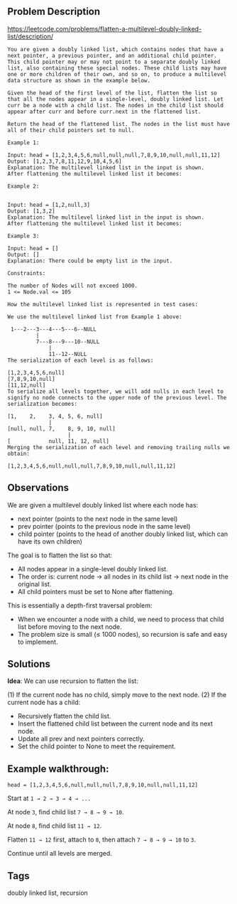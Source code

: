 ## Problem Description

https://leetcode.com/problems/flatten-a-multilevel-doubly-linked-list/description/

```
You are given a doubly linked list, which contains nodes that have a next pointer, a previous pointer, and an additional child pointer. This child pointer may or may not point to a separate doubly linked list, also containing these special nodes. These child lists may have one or more children of their own, and so on, to produce a multilevel data structure as shown in the example below.

Given the head of the first level of the list, flatten the list so that all the nodes appear in a single-level, doubly linked list. Let curr be a node with a child list. The nodes in the child list should appear after curr and before curr.next in the flattened list.

Return the head of the flattened list. The nodes in the list must have all of their child pointers set to null.

Example 1:

Input: head = [1,2,3,4,5,6,null,null,null,7,8,9,10,null,null,11,12]
Output: [1,2,3,7,8,11,12,9,10,4,5,6]
Explanation: The multilevel linked list in the input is shown.
After flattening the multilevel linked list it becomes:

Example 2:


Input: head = [1,2,null,3]
Output: [1,3,2]
Explanation: The multilevel linked list in the input is shown.
After flattening the multilevel linked list it becomes:

Example 3:

Input: head = []
Output: []
Explanation: There could be empty list in the input.

Constraints:

The number of Nodes will not exceed 1000.
1 <= Node.val <= 105

How the multilevel linked list is represented in test cases:

We use the multilevel linked list from Example 1 above:

 1---2---3---4---5---6--NULL
         |
         7---8---9---10--NULL
             |
             11--12--NULL
The serialization of each level is as follows:

[1,2,3,4,5,6,null]
[7,8,9,10,null]
[11,12,null]
To serialize all levels together, we will add nulls in each level to signify no node connects to the upper node of the previous level. The serialization becomes:

[1,    2,    3, 4, 5, 6, null]
             |
[null, null, 7,    8, 9, 10, null]
                   |
[            null, 11, 12, null]
Merging the serialization of each level and removing trailing nulls we obtain:

[1,2,3,4,5,6,null,null,null,7,8,9,10,null,null,11,12]
```

## Observations

We are given a multilevel doubly linked list where each node has:
- next pointer (points to the next node in the same level)
- prev pointer (points to the previous node in the same level)
- child pointer (points to the head of another doubly linked list, which can have its own children)

The goal is to flatten the list so that:
- All nodes appear in a single-level doubly linked list.
- The order is: current node → all nodes in its child list → next node in the original list.
- All child pointers must be set to None after flattening.

This is essentially a depth-first traversal problem:
- When we encounter a node with a child, we need to process that child list before moving to the next node.
- The problem size is small (≤ 1000 nodes), so recursion is safe and easy to implement.

## Solutions

**Idea**: We can use recursion to flatten the list:

(1) If the current node has no child, simply move to the next node.
(2) If the current node has a child:
- Recursively flatten the child list.
- Insert the flattened child list between the current node and its next node.
- Update all prev and next pointers correctly.
- Set the child pointer to None to meet the requirement.

## Example walkthrough:

```head = [1,2,3,4,5,6,null,null,null,7,8,9,10,null,null,11,12]```

Start at ```1 → 2 → 3 → 4 → ...```

At node ```3```, find child list ```7 → 8 → 9 → 10```.

At node ```8```, find child list ```11 → 12```.

Flatten ```11 → 12``` first, attach to ```8```, then attach ```7 → 8 → 9 → 10``` to ```3```.

Continue until all levels are merged.

## Tags

doubly linked list, recursion